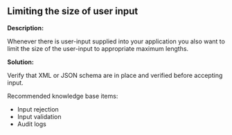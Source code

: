 
Limiting the size of user input
-------

**Description:**

Whenever there is user-input supplied into your application you also want to limit
the size of the user-input to appropriate maximum lengths.
 
**Solution:**

Verify that XML or JSON schema are in place and verified before accepting input.

Recommended knowledge base items:

- Input rejection
- Input validation
- Audit logs


